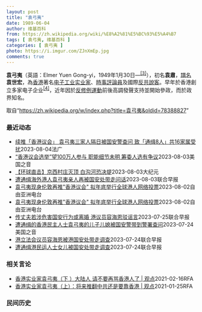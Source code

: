```yaml
---
layout: post
title: "袁弓夷"
date: 1989-06-04
author: 维基百科
from: https://zh.wikipedia.org/wiki/%E8%A2%81%E5%BC%93%E5%A4%B7
tags: [ 袁弓夷, 维基百科 ]
categories: [ 袁弓夷 ]
photo: https://i.imgur.com/ZJnXmEp.jpg
comments: true
---
```

<div class="mw-parser-output"><div id="noteTA-fe69cc4" class="noteTA"><div class="noteTA-group"><div data-noteta-group-source="module" data-noteta-group="地名"></div></div></div>

<p><b>袁弓夷</b>（英語：<span lang="en">Elmer Yuen Gong-yi</span>，1949年1月30日<span class="useeditintro" title="Template:BLP editintro">—</span><sup id="cite_ref-4" class="reference"><a href="#cite_note-4">[3]</a></sup>），初名<b>袁肅</b>，<a href="/wiki/%E8%AD%9C%E5%90%8D" title="譜名">譜名</a><b>袁世宏</b>，為<a href="/wiki/%E9%A6%99%E6%B8%AF" title="香港">香港</a>著名<a href="/wiki/%E7%94%B5%E5%AD%90%E5%B7%A5%E4%B8%9A" title="电子工业">电子工业</a><a href="/wiki/%E5%AF%A6%E6%A5%AD%E5%AE%B6" class="mw-redirect" title="實業家">实业家</a>、<a href="/wiki/%E6%99%82%E4%BA%8B%E8%A9%95%E8%AB%96%E5%93%A1" title="時事評論員">時事評論員</a>及國際<a href="/wiki/%E5%8F%8D%E5%85%B1" class="mw-redirect" title="反共">反共</a><a href="/wiki/%E6%B8%B8%E8%AF%B4%E9%9B%86%E5%9B%A2" title="游说集团">說客</a>。早年於香港創立多家电子企业<sup id="cite_ref-Yuen_family_5-0" class="reference"><a href="#cite_note-Yuen_family-5">[4]</a></sup>，近年因於<a href="/wiki/%E5%8F%8D%E4%BF%AE%E4%BE%8B%E9%81%8B%E5%8B%95" class="mw-redirect" title="反修例運動">反修例運動</a>前後高調發聲支持並開始參政，而於政界知名。
</p>
</div><!--esi <esi:include src="/esitest-fa8a495983347898/content" /> --><noscript><img src="//zh.wikipedia.org/wiki/Special:CentralAutoLogin/start?type=1x1" alt="" title="" width="1" height="1" style="border: none; position: absolute;"></noscript>
<div class="printfooter" data-nosnippet="">取自“<a dir="ltr" href="https://zh.wikipedia.org/w/index.php?title=袁弓夷&amp;oldid=78388827">https://zh.wikipedia.org/w/index.php?title=袁弓夷&amp;oldid=78388827</a>”</div><div id="recent-news"><h3>最近动态</h3><ul><li><a href="https://nodebe4.github.io/waimei/2023-08-04/%E7%BB%AD%E6%8E%A8-%E9%A6%99%E6%B8%AF%E8%AE%AE%E4%BC%9A-%E8%A2%81%E5%BC%93%E5%A4%B7%E4%B8%89%E5%AE%B6%E4%BA%BA%E9%9A%94%E6%97%A5%E8%A2%AB%E5%9B%BD%E5%AE%89%E8%AD%A6%E6%9F%A5%E9%97%AE-%E8%87%B4-%E9%80%9A%E7%BC%898%E4%BA%BA-%E5%85%B116%E5%AE%B6%E5%B1%9E%E5%8F%97%E6%89%B0" title="续推「香港议会」 袁弓夷三家人隔日被国安警查问 致「通缉8人」共16家属受扰—— 04/08/2023 - 09:52 被港府通缉的「香港议会」发起人袁弓夷本月1日在伦敦继续推动筹组工作隔日，香...">续推「香港议会」 袁弓夷三家人隔日被国安警查问 致「通缉8人」共16家属受扰</a><time>2023-08-04</time><a class="tag">法广</a></li>
<li><a href="https://nodebe4.github.io/waimei/2023-08-03/%E9%A6%99%E6%B8%AF%E8%AE%AE%E4%BC%9A%E9%80%89%E4%B8%BE-%E6%9C%9B100%E4%B8%87%E4%BA%BA%E5%8F%82%E4%B8%8E-%E8%81%8C%E8%83%BD%E7%BB%86%E8%8A%82%E6%9C%AA%E6%98%8E-%E7%AD%B9%E5%A7%94%E4%BA%BA%E9%80%89%E6%9C%89%E4%BA%89%E8%AE%AE" title="“香港议会选举”望100万人参与 职能细节未明 筹委人选有争议—— Thu, 03 Aug 2023 19:00:52 GMT “香港议会”筹委袁弓夷(左)与英国港侨协会创办人郑文杰(右)8月1...">“香港议会选举”望100万人参与 职能细节未明 筹委人选有争议</a><time>2023-08-03</time><a class="tag">美国之音</a></li>
<li><a href="https://nodebe4.github.io/waimei/2023-08-03/%E7%8E%AF%E7%90%83%E7%9B%B4%E5%87%BB-%E4%BA%AC%E8%A5%BF%E6%9D%91%E5%BA%84%E7%81%AD%E9%A1%B6-%E7%99%BD%E6%B2%9F%E6%B2%B3%E6%81%90%E5%86%B3%E5%A0%A4" title="【环球直击】京西村庄灭顶 白沟河恐决堤—— 【大纪元2023年08月03日讯】（新唐人环球直击8月2日完整版）京西村庄灭顶，白沟河恐决堤，居民大逃亡；袁弓夷伦敦宣讲：中共异常恐惧民主自由；中共核...">【环球直击】京西村庄灭顶 白沟河恐决堤</a><time>2023-08-03</time><a class="tag">大纪元</a></li>
<li><a href="https://nodebe4.github.io/waimei/2023-08-03/%E9%81%AD%E9%80%9A%E7%BC%89%E6%B5%B7%E5%A4%96%E6%B8%AF%E4%BA%BA%E8%A2%81%E5%BC%93%E5%A4%B7%E4%BA%B2%E4%BA%BA%E5%86%8D%E8%A2%AB%E5%9B%BD%E5%AE%89%E5%A4%84%E5%B8%A6%E8%B5%B0%E9%97%AE%E8%AF%9D" title="遭通缉海外港人袁弓夷亲人再被国安处带走问话—— “香港议会”发起人袁弓夷在香港的亲人再被香港警方国安处带走问话。 综合《星岛日报》和网媒“香港01”引述消息人士报道，香港警方国安处星期四（8月3...">遭通缉海外港人袁弓夷亲人再被国安处带走问话</a><time>2023-08-03</time><a class="tag">联合早报</a></li>
<li><a href="https://nodebe4.github.io/waimei/2023-08-02/%E8%A2%81%E5%BC%93%E5%A4%B7%E7%8E%B0%E8%BA%AB%E4%BC%A6%E6%95%A6%E5%86%8D%E6%8E%A8-%E9%A6%99%E6%B8%AF%E8%AE%AE%E4%BC%9A-%E6%8B%9F%E5%B9%B4%E5%BA%95%E4%B8%BE%E8%A1%8C%E5%85%A8%E7%90%83%E6%B8%AF%E4%BA%BA%E7%BD%91%E7%BB%9C%E6%8A%95%E7%A5%A8" title="袁弓夷现身伦敦再推”香港议会” 拟年底举行全球港人网络投票—— 被香港政府悬红一百万港元通缉的袁弓夷（中）周二（1日）现身伦敦 记者吕熙摄 身在海外的香港实业家兼网络评论员袁弓夷因发起&quot;...">袁弓夷现身伦敦再推"香港议会" 拟年底举行全球港人网络投票</a><time>2023-08-02</time><a class="tag">自由亚洲电台</a></li>
<li><a href="https://nodebe4.github.io/waimei/2023-08-02/%E8%A2%81%E5%BC%93%E5%A4%B7%E7%8E%B0%E8%BA%AB%E4%BC%A6%E6%95%A6%E5%86%8D%E6%8E%A8-%E9%A6%99%E6%B8%AF%E8%AE%AE%E4%BC%9A-%E6%8B%9F%E5%B9%B4%E5%BA%95%E4%B8%BE%E8%A1%8C%E5%85%A8%E7%90%83%E6%B8%AF%E4%BA%BA%E7%BD%91%E7%BB%9C%E6%8A%95%E7%A5%A8" title="袁弓夷现身伦敦再推”香港议会” 拟年底举行全球港人网络投票—— 被香港政府悬红一百万港元通缉的袁弓夷（中）周二（1日）现身伦敦 记者吕熙摄 身在海外的香港实业家兼网络评论员袁弓夷因发起&quot;...">袁弓夷现身伦敦再推"香港议会" 拟年底举行全球港人网络投票</a><time>2023-08-02</time><a class="tag">自由亚洲电台</a></li>
<li><a href="https://nodebe4.github.io/waimei/2023-07-25/%E4%BC%A0%E4%B8%88%E5%A4%AB%E8%8B%A5%E6%B6%89%E5%8D%B1%E5%AE%B3%E5%9B%BD%E5%AE%89%E8%A1%8C%E4%B8%BA%E6%88%96%E7%A6%BB%E5%A9%9A-%E6%B8%AF%E8%AE%AE%E5%91%98%E5%AE%B9%E6%B5%B7%E6%81%A9%E9%A9%B3%E8%B0%A3%E8%A8%80" title="传丈夫若涉危害国安行为或离婚 港议员容海恩驳谣言—— 香港新民党立法会议员容海恩因与国安处悬红通缉的“香港议会”发起人袁弓夷的翁媳关系，星期一被香港国安处带走协助调查。网传容海恩登报指若证实其夫...">传丈夫若涉危害国安行为或离婚 港议员容海恩驳谣言</a><time>2023-07-25</time><a class="tag">联合早报</a></li>
<li><a href="https://nodebe4.github.io/waimei/2023-07-24/%E9%81%AD%E9%80%9A%E7%BC%89%E7%9A%84%E9%A6%99%E6%B8%AF%E6%B0%91%E4%B8%BB%E4%BA%BA%E5%A3%AB%E8%A2%81%E5%BC%93%E5%A4%B7%E7%9A%84%E5%84%BF%E5%AD%90%E5%84%BF%E5%AA%B3%E8%A2%AB%E5%9B%BD%E5%AE%89%E8%AD%A6%E5%B8%A6%E5%88%B0%E8%AD%A6%E7%BD%B2%E6%9F%A5%E9%97%AE" title="遭通缉的香港民主人士袁弓夷的儿子儿媳被国安警带到警署查问—— Mon, 24 Jul 2023 15:07:15 GMT 被香港警方国安处通缉的八名海外活动人士之一袁弓夷 (Elmer Yuen...">遭通缉的香港民主人士袁弓夷的儿子儿媳被国安警带到警署查问</a><time>2023-07-24</time><a class="tag">美国之音</a></li>
<li><a href="https://nodebe4.github.io/waimei/2023-07-24/%E6%B8%AF%E7%AB%8B%E6%B3%95%E4%BC%9A%E8%AE%AE%E5%91%98%E5%AE%B9%E6%B5%B7%E6%81%A9%E8%A2%AB%E6%B8%AF%E5%9B%BD%E5%AE%89%E5%A4%84%E5%B8%A6%E8%B5%B0%E8%B0%83%E6%9F%A5" title="港立法会议员容海恩被港国安处带走调查—— 香港新民党立法会议员容海恩星期一（7月24日）被香港警务处国家安全处带走接受调查，原因是她与被国安处悬红通缉的“香港议会”发起人袁弓夷是翁媳关系。 综合...">港立法会议员容海恩被港国安处带走调查</a><time>2023-07-24</time><a class="tag">联合早报</a></li>
<li><a href="https://nodebe4.github.io/waimei/2023-07-24/%E9%81%AD%E9%80%9A%E7%BC%89%E6%B8%AF%E6%B0%91%E8%BF%90%E4%BA%BA%E5%A3%AB%E5%A5%B3%E5%84%BF%E8%A2%AB%E5%9B%BD%E5%AE%89%E5%A4%84%E5%B8%A6%E8%B5%B0%E8%B0%83%E6%9F%A5" title="遭通缉港民运人士女儿被国安处带走调查—— “香港议会”发起人袁弓夷7月初被香港警务处国家安全处悬红通缉，其女儿袁弥望在星期一（7月24日）上午被国安处带走接受调查。 《明报》、网媒“香港01”等...">遭通缉港民运人士女儿被国安处带走调查</a><time>2023-07-24</time><a class="tag">联合早报</a></li>
</ul></div><div id="open-opinion"><h3>相关言论</h3><ul><li><a href="https://nodebe4.github.io/opinion/2021-02-16/%E9%A6%99%E6%B8%AF%E5%AE%9E%E4%B8%9A%E5%AE%B6%E8%A2%81%E5%BC%93%E5%A4%B7-%E4%B8%8B-%E5%A4%A7%E9%99%86%E4%BA%BA-%E8%AF%B7%E4%B8%8D%E8%A6%81%E5%86%8D%E9%AA%82%E9%A6%99%E6%B8%AF%E4%BA%BA%E4%BA%86-%E8%A7%82%E7%82%B9/" title="自由亚洲电台">香港实业家袁弓夷（下 ）大陆人 请不要再骂香港人了 | 观点</a><time>2021-02-16</time><a class="tag">RFA</a></li>
<li><a href="https://nodebe4.github.io/opinion/2021-01-25/%E9%A6%99%E6%B8%AF%E5%AE%9E%E4%B8%9A%E5%AE%B6%E8%A2%81%E5%BC%93%E5%A4%B7-%E4%B8%8A-%E5%B0%86%E6%9D%A5%E6%8E%A8%E7%BF%BB%E4%B8%AD%E5%85%B1%E8%BF%98%E6%98%AF%E8%A6%81%E9%9D%A0%E9%A6%99%E6%B8%AF-%E8%A7%82%E7%82%B9/" title="自由亚洲电台">香港实业家袁弓夷（上）：将来推翻中共还是要靠香港 | 观点</a><time>2021-01-25</time><a class="tag">RFA</a></li>
</ul></div><div id="mjls-record"><h3>民间历史</h3><ul></ul></div>